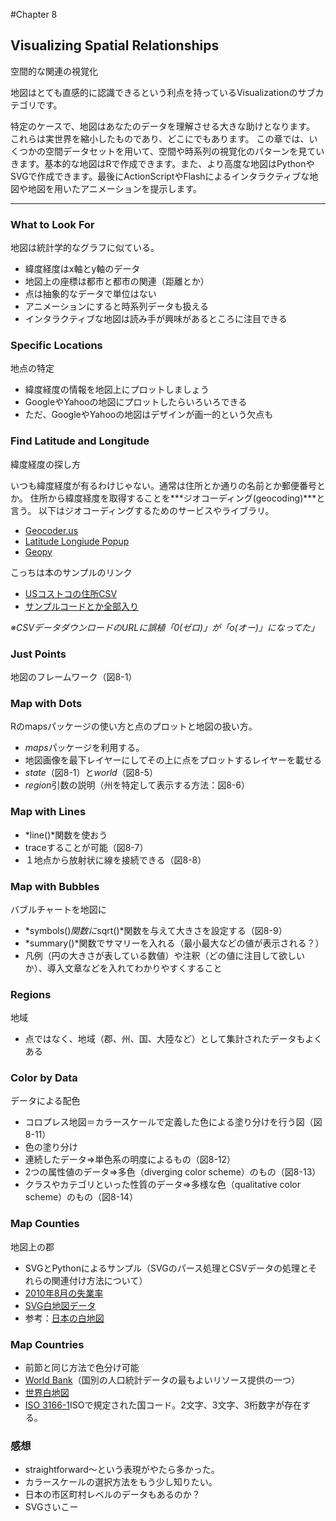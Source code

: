 #Chapter 8
## Visualizing Spatial Relationships
空間的な関連の視覚化

地図はとても直感的に認識できるという利点を持っているVisualizationのサブカテゴリです。
<!-- あやしい --><!--子供でも読めます。-->
<!--  
父親の助手席に座って、とても大きな折りたたんだ地図を前にして、道案内していたのを覚えています。
今では、ダッシュボードの上にある小さな箱から方向を支持する
***オーストラリアンレディー？***の声が聞こえます。（カーナビ）
-->

特定のケースで、地図はあなたのデータを理解させる大きな助けとなります。
これらは実世界を縮小したものであり、どこにでもあります。
この章では、いくつかの空間データセットを用いて、空間や時系列の視覚化のパターンを見ていきます。基本的な地図はRで作成できます。また、より高度な地図はPythonやSVGで作成できます。最後にActionScriptやFlashによるインタラクティブな地図や地図を用いたアニメーションを提示します。

---

### What to Look For
地図は統計学的なグラフに似ている。

 * 緯度経度はx軸とy軸のデータ
 * 地図上の座標は都市と都市の関連（距離とか）
 * 点は抽象的なデータで単位はない
 * アニメーションにすると時系列データも扱える
 * インタラクティブな地図は読み手が興味があるところに注目できる
 
<!--
地図を読むことは統計学的なグラフを読むのと同じです。
地図の特定の場所について見ている時、あなたは、特定の地域のクラスタリングを予期しています。例えば、ある地域とその他の地域を比較したりです。
違いは、x軸やy軸の代わりに緯度経度を使用することです。
地図上の座標の他の座標との関連はある都市とその他の都市との関連と同じです。
地点Aと地点Bの間は距離で表すことができ、そこに到達する時間を予測することができます。
対照的に、点は抽象的であり、単位はありません。

***この違いは地図の作図に関する違いから発生します。？***
ニューヨーク・タイムスは地図のデザインを専門とするグループを持っていためです。
あなたはすべてのロケーションを正しく配置し、センスよく色を付け、ラベリングし、正しい投影法を使う必要があります。

この章は基本的な手法の一部をカバーしています。
***あなたのデータのストリーを見つける？？***

特定の時間に注目することができます。
一つの地図がある特定の時間を表しますが、複数の地図を使うと、複数のスライスを表現できます。
アニメーションにすることで、地理的な地域のビジネスの成長を見ることもできます。
明らかに特定の地域で急成長が起きているのが分かるし、マップがインタラクティブだったら、読み手がどんな変化が起きているかを見るために注目することも可能です。
地図は、棒グラフやドットプロットのような結果にはなりませんが、***データがすぐにパーソナルになることができます？？***
-->

### Specific Locations
地点の特定

 * 緯度経度の情報を地図上にプロットしましょう
 * GoogleやYahooの地図にプロットしたらいろいろできる
 * ただ、GoogleやYahooの地図はデザインが画一的という欠点も
 
<!--
地点のリストは空間データの最も簡単なタイプです。
緯度経度があれば、地図にのせたくなります。
犯罪のようなイベントがどこで発生したか知りたいでしょうし、それらのポイントが地域的にどこでまとまっているかをみたいでしょう。
これがわかりやすい方法ですし、多くの方法があります。

Web上では、GoogleやMicrosoftの地図にポイントをマップするのが最も一般的な方法です。
マッピングAPIを利用して、インタラクティブな地図を得ることができます。
数行のJavaScriptでズームやパンするような地図をです。
これらのAPIの利用方法については、多くの素晴らしいドキュメントやチュートリアルがオンラインで提供されています。

しかし、よくない側面もあります。
カスタマイズできる点が少ないことです。
それが見苦しいとは言いませんが、あなたがアプリケーションを開発したり、出版物に適したグラフをデザインするなら、デザインスキームにマッチした地図にしたいでしょう。
***これらの制限は時々方法です。。。。***
-->

### Find Latitude and Longitude
緯度経度の探し方

いつも緯度経度が有るわけじゃない。通常は住所とか通りの名前とか郵便番号とか。
住所から緯度経度を取得することを***ジオコーディング(geocoding)***と言う。
以下はジオコーディングするためのサービスやライブラリ。

 * [Geocoder.us](http://geocoder.us)
 * [Latitude Longiude Popup](http://www.gorissen.info/Pierre/maps/)
 * [Geopy](http://code.google.com/p/geopy)

こっちは本のサンプルのリンク

 * [USコストコの住所CSV](http://book.flowingdata.com/ch08/geocode/costcos-limited.csv)
 * [サンプルコードとか全部入り](http://book.flowingdata.com/code/code-n-data.zip)
 
*※CSVデータダウンロードのURLに誤植「0(ゼロ)」が「o(オー)」になってた」*

<!--
マッピングする前に利用できるデータとあなたが実際に必要としているデータについて考えなさい。
もし、あなたが必要とするデータを持ていなければ、ビジュアライズはできません。
現実のアプリケーションでは、地図にプロットするのに緯度経度が必要です
多くのデータセットはそれを提供してくれません。
代わりに、住所のリストが有るでしょう。

実際は、通りの名前や郵便番号や小さな地図でしょう。
そこから緯度経度を取得することをgeocodingと言います。
基本的には、住所を持っていて、それをサービスに与えます。
サービスは住所をマッチングするためにデータベースに問い合わせを行い、
サービスが見つけ出した緯度経度が得られます。

利用できるサービスはいくつかあります。
しかし、ジオコードにロケーションされたものがアレば、webサイトにて
手でやるほうが簡単です。
Geocoder.usはフリーです。
もし、あなたが求めている場所が性格でなくてもいいなら、Pierre GorissenのGoogleMap緯度経度Popupを試すことができます。
それは、GooogleMapsのインタフェースとして親切です。マップをクリックすれば緯度輝度が取得できる。

もし、ジオコードする情報を大量に持っているなら、プログラムで緯度経度を求める方がいいでしょう。
無駄にコピペする必要は無いです。GoogleやYahooやGeocoder.usや
MediawikiはジオコーディングするためのAPIを提供しています。
また、Pythonのジオコーディングライブラリ「Geopy」はこれらすべてをラップしてくれています。

 * [Geocoder.us](http://geocoder.us)
 * [Latitude Longiude Popup](http://www.gorissen.info/Pierre/maps/)
 * [Geopy](http://code.google.com/p/geopy)

Geopyプロジェクトページにパッケージのインストール方法や簡単な例による紹介があります。

 * [USコストコの住所CSV](http://book.flowingdata.com/ch08/geocode/costcos-limited.csv)
 * [サンプルコードとか全部入り](http://book.flowingdata.com/code/code-n-data.zip)

Geopyをインストールしたあと、アメリカのすべてのコストコの住所が入ったCSVファイルをダウンロードします。
しかし、緯度経度は入っていません。あなたが入れるのです。

新しいファイルを作ってgeoode-locations.pyという名前で保存しなさい。
Geopyのimportは次のようにします。あとは、必要なモノを適当にimportしなさい。

	from geopy import geocoders
	import csv

各サービス（GoogleMapsとか）はAPIキーが必要です。（情報古い？）
APIキーとかgeocoderの利用方法が続く。。。

Geopy経由で見つからなかった住所をGeocoder.usで手動で探すといったこともできるよ。
-->

### Just Points
地図のフレームワーク（図8-1）


<!--
緯度経度を入手したので、地図上にプロットできます。
紙の地図にピンを指すのと一緒です。
図8-1にフレームワークを示します。
次節以降で、簡単ですが、クラスタリングしたりするための特徴を見ていきます。
-->

### Map with Dots
Rのmapsパッケージの使い方と点のプロットと地図の扱い方。

 * *maps*パッケージを利用する。
 * 地図画像を最下レイヤーにしてその上に点をプロットするレイヤーを載せる
 * *state*（図8-1）と*world*（図8-5）
 * *region*引数の説明（州を特定して表示する方法：図8-6）
 

<!--
Rは限定されているが、地図上に点を表現するのが簡単にできます。
*maps*パッケージです。
Package Installerでインストールかコンソールでinstall.packages()を利用します。
インストールできたら、以下のようにロードします。

	library(maps)

次に、データをロードします。
さっき緯度経度を付与したコストコのデータを使うか、すでにジオコーディングしたデータを用意してあるのでそっちを利用してもいいです。

	costcos <- read.csv("http://book.flowingdata.com/ch08/geocode/costcos-geocoded.csv", sep=",")

レイヤーを利用してマップを作る。
最下層にマップを置いて、地理上の境界線を提示して、その上にデータをプロットしたレイヤーを載せる。
この例では、アメリカの地図を最下層に、コストコの位置をその上に載せる。
最初のレイヤーが図8-2

	map(database="sate")

2番めのレイヤーに*symbols()*関数でコストコをマップしていく。
これと同じ関数を6章でバブルチャートに利用したので、それと同じ方法です。
x軸y軸の代わりに緯度経度を利用するよ。
**add=TRUE**とすることで、地図上に点が追加されていく。
（***add=FALSEだとどうなるの？***）
同じサイズの*circles*でプロットしてく。点の大きさは*inches*で制御

図8-3がプロットしただけのデータ

図8-4地図と点の色を変更
地図をグレーに点を赤に。
図8-3だと塗りつぶされてない点と地図が全部一緒で同じ幅で混在してしまってる。けど、正しい配色をするとデータに注目できます。

コストコはカリフォルニアの北や南とワシントンの北に集中してるのがわかります。

しかし、これは省略されています。
アラスカやハワイは？これらもUSのいち部ですが、*map()*関数の「state」データベースを利用していますが、入ってません。
もし、アラスカやハワイのコストコの位置を見たいなら、「world」データベースを利用します。
図8-5がそれです。

これは空間の無駄だとわかります。
気まぐれにちょっとやって見ることはできますが、IllustratorでUSにズームして、他の国を消すことができます。

反対に、特定の州に地図居限定することも可能です。
*region*引数です。カリフォルニア、ネバダ、オレゴン、メキシコだけに特定してます。
いくつかの点が残ってるので、好きなツールで消してね。
-->

### Map with Lines

 * *line()*関数を使おう
 * traceすることが可能（図8-7）
 * １地点から放射状に線を接続できる（図8-8）

<!--
地図上の地点の関係を示すために、点を接続するのが有効です。
Foursquareのようなオンラインロケーションサービスでは、ロケーションをトレースするのが重要です。
線を書くのは*line()*関数を使うのが簡単です。
Fakesvilleという仮想の政府のスパイとして１週間、移動した地点をデモンストレーションしてみましょう。
データのロードから開始して、worldマップに描画します。

faketraceとしてデータのフレームを用意します。
８つの緯度経度が入ったデータです。
このデータは移動した順番に並んでいます。

*lines()*関数は２つのカラムの引数で線が描画できます。
また、色（*col*）や幅（*lwd*）を指定スルこともできみあす。

コストコの位置を表示した時のようにドットを追加することもできます。

Fakesville政府のスパイの移動のあと、私は私のためのデータではないとそれを決めました。
ジェームス・ボンドのように魅力的ではないです。

しかし、私は私が訪れタコとのある国全てを接続したくなりました。
ということで、私のいる地点から全ての他の地点へ線を引いてみましょう。（図8-8）

基本となる地図を作った後、各地点をループして、最後の地点から各地点へ線を引きます。
これは対して有益ではないけど、この利用方法はすぐに見つかるでしょう。
地図を書いて、Rの他の関数を使うことで緯度経度のデータを描画できるよ。
-->
<!--
### Scaled Points
大きさを持った点

実際のデータに話を戻すと、スパイが逃げるよりも面白いことがあったり、なかったりします。
売上や人口など、地点に対して他の付加的な情報を持っているでしょう。
マップに点を描画できるように、バブルチャートの手法を地図にも応用できます。

どのようにバブルの半径や面積のサイズを決めるかは説明していません。
-->

### Map with Bubbles
バブルチャートを地図に

 * *symbols()*関数に*sqrt()*関数を与えて大きさを設定する（図8-9）
 * *summary()*関数でサマリーを入れる（最小最大などの値が表示される？）
 * 凡例（円の大きさが表している数値）や注釈（どの値に注目して欲しいか）、導入文章などを入れてわかりやすくすること

<!--
例えば、United Nations Human Development Reportの若年女性の出産率（2008年の15歳から19歳の女性の出産数の1000分率）を見てみましょう。
GeoCommonsにより与えられた緯度経度情報があります。
これらの割合をバブルの大きさにシましょう。

コードは先ほどまでと同じものです。しかし、*symbols()*関数の円のサイズは固定のものとしました。
代わりに*sqrt()*にサイズを示すための割合を与えます。

図8-9が出力結果です。これを見るとアフリカの国々が割合が高いことがわかります。
ヨーロッパは低いです。
図だけだと判例がないので、サークルがどんな値を示しているかがわかりません。
*summary()*関数で凡例を入れましょう。

これで、すこしははっきりしました。ただ、どのデータに着目して欲しいかがわかりません。
最大値と最小値を持つ国に注釈をつけます。
多くの読み手がいる国についても記述します（例ではUS）。
また、導入文章も入れましょう。
図8-10が変更をいれたものです。
-->

### Regions
地域

 * 点ではなく、地域（郡、州、国、大陸など）として集計されたデータもよくある

<!--
これまでは地図上に一つの地点を表すだけでした。
郡、州、国、大陸など境界を持った地域があり，地図に関するデータはこの方法で集計されています。
例えば、簡単に見つけられるのは州や国の患者数や病院数といったデータです。
これらはプライバシーのため集計されたデータになって配信されます。
特別なデータを用いてどのようにするか見て行きましょう。
-->

### Color by Data
データによる配色

 * コロプレス地図＝カラースケールで定義した色による塗り分けを行う図（図8-11）
 * 色の塗り分け
  * 連続したデータ=>単色系の明度によるもの（図8-12）
  * 2つの属性値のデータ=>多色（diverging color scheme）のもの（図8-13）
  * クラスやカテゴリといった性質のデータ=>多様な色（qualitative color scheme）のもの（図8-14）

<!--
コロプレス地図は地域的なデータを表すもっとも一般的な図です。
あるメトリックに基づいた地域をカラースケールで定義した色によって塗り分けます。（図8-11）
エリアと場所はすでに定義されており、利用するのにふさわしい色を決定するのがあなたの仕事です。

前の章で触れたように、Cynthia Brewer's ColorBrewerが色を決めるためのよい方法です。
もし、連続的なデータを持っている場合、明度を利用した連続的な同じカラースケールがいいでしょう。（図8-12）

異なる色による方法は2つの側面（良い悪い、しきい値以上か以下か）を持つデータに良いでしょう。（図8-13）

最後にクラスやカテゴリといった性質を持つデータなら、ユニークなカラーを割り当てましょう（図8-14）

カラースキームを決めたら、次の2つのことを行います。
最初はデータの範囲に対して色を決める方法を決定することです。
2番目はあなたの選んだ色でかく地域を塗っていくことです。
PythonとSVGを例にして説明します。
-->

### Map Counties
地図上の郡

 * SVGとPythonによるサンプル（SVGのパース処理とCSVデータの処理とそれらの関連付け方法について）
 * [2010年8月の失業率](http://book.flowingdata.com/ch08/regions/unemployment-aug2010.txt)
 * [SVG白地図データ](http://commons.wikimedia.org/wiki/File:USA_Counties_with_FIPS_and_names.svg)
 * 参考：[日本の白地図](http://commons.wikimedia.org/wiki/File:Japan_template_large.svg)

<!--
アメリカ労働統計局（BLS : U.S. Bureau of Labor Statistics）は郡のレベルの月毎の失業者集を提供しています。
最新の失業率や数年間のデータをダウンロードできます。
しかし、提供されているデータブラウザは時代遅れで回りくどいです。
そのため簡略化するために、データをダウンロード出来るようにしました。
6つのカラムがあります。
最初はBLSが定義したコードです。
次の2つ（2、3カラム）は2つあわせて郡を特定するユニークIDです。
4、5カラムは郡の名称と対象となる月です。
最後のカラムがその郡の失業率になります。
以降の例では、郡のID（FIPSコード）と失業率を対象とします。

新しいマップを用意します。
前の例ではRで生成サれたMapでしたが、今回はPythonとSVGを利用します。
データの整形をしてから、マップにプロットします。
完全にスクラッチから行う必要はないです。
ブランクマップが用意されています。（図8-15）
PNGフォーマットの4つのサイズの地図へのリンクがあり、のこり一つがSVGです。
SVGファイルをダウンロードして、counties.svgとしてCSVデータと同じフォルダに保存してください。

SVGはありふれたものではありませんが、実際にはXMLファイルだということが重要です。
タグを持ったテキストであり、テキストエディタでHTMLファイルのように修正可能です。
ブラウザやイメージビューワはXMLファイルを読めますし、ブラウザは色や形を描くことで図として表示してくれます。

論点を理解するために、SVGマップファイルをテキストエディタで開いてみてください。
SVG宣言や。。。

スクロールしていくと&lt;path&gt;タグが現れます。
1つのタグにあるこれらの数値が州の境界を表しています。
これらには触らないでください。
各州の色を塗り分ける部分だけに注目します。
それには*style*属性を編集します。

	Tips
	SVGファイルは、テキストエディタで変更が簡単にできるXMLファイルです。
	これはSVGコードがプログラミングでパースしたりすることができることを意味します。

各&lt;path&gt;タグは*style*で始まっていることに気づくでしょう。
CSSで書かれていることがわかります。
*fill*属性は16進の色を定義しています。この部分を変えるとイメージの色が変更できます。
それぞれを手で修正もできますが、3000以上の州が存在します。
余りにも無駄です。代わりにPythonのXMLやHTMLを簡単に扱うことができるライブラリのBeautifl Soupを利用しましょう。

SVGマップと失業率データと同じディレクトリに新しいファイルとしてcolorize_svg.pyを用意します。
CSVをインポートして、SVGをBeautiful Soupでパースするために必要なパッケージをインポートします。

。。。ここからコードの説明
CSVのリーダーを用意し、SVGのリーダーを用意し処理します。
お互いのデータをどのように結びつけるの？ヒントは郡のユニークIDです。FIPSコードを思い出した方は正解です。

SVGファイルの各&lt;path&gt;のユニークな*id*はFIPSの州コードと郡コードをつなげたものです。
これは、CSVファイルのものと同じです。ただ、CSVファイルのデータは分割されています。
2つのコードをつなげればいいです。

データの回し方の話。
FIPSコード２つのデータを結びつけることになるよ。

FIPSコードを接続して保持（プログラム上で）することで、以降の処理が簡単にできるよ。Pythonのディクショナリと呼ばれる構造を使えば簡単です。
値とキーワードを関連付けて保存することができます。
今回のキーワードはFIPSの州コードと郡コードを接続したものになります。

次はBeautifulSoupによるSVGファイルのパースです。
タグは開始と終了タグをそれぞれ持っていますが、ここに出てくるタグは単体で閉じたタグです。
*findAll()*関数を利用して、マップにあるパスすべてを取得できます。

ColorBrewerから得た色を、リストとして保存します。保存して、
これは紫から赤への複数の色調を持つ連続したカラースキームです。

クライマックスに近づいています。SVGの各&lt;path&gt;のstyle属性を変更していきます。
色を塗っていくのに関心がありますが、全てではなく、styleすべてをパースする代わりに色の部分だけ置き換えます。
この変更で、グレーの代わりに白とします。

*fill*をし顎の部分に移動して、右辺を空白とします。これは、失業率ごとに変化が有るためです。

最後に色を変えていきます。
書くパスについて、処理を回して、色を与えます。失業率が10以上なら、darker shadeを2以下なら最も明るいし記帳です。

最後に、SVGファイルを*prettify()*関数でアウトプットします。
関数はブラウザで表示できる文字列への変換を行います。

Pythonスクリプトを実行して、新しいSVGファイルをcolored_map.svgとして保存します。（図8-17）

新しいコロプレス地図をイラストレータやSafariやChrome、Firefoxで開いてみると出力結果がわかります。
2010年8月の失業率の高い部分が簡単にわかります。
西海岸や南東が高い率になっているのがわかります。
中米は低いことがわかります。

さらなる訓練として、あなたが興味あることを地図にすることができます。
SVGファイルをイラストレータで更新し、ボーダーカラーやサイズ、アノテーションを追加して多くのオーディエンスに示すことができる図が作成できます。

このコードは最良がききます。FIPSコードを利用している他のデータセットに対して適用できます。
また、これと同じデータセットでカラースキームを変更することであなたのデータのテーマにフィットさせることもできます。

あなたのデータに依存して、各地域をどのように色付けするかのしきい値を変更することもできます。
例では、6つの色調の色を用いましたが、2ポイントごとに新しいクラスを指定しました。
各軍の失業率が10％より大きいクラスです。
郡の失業率が8から10、6から8という感じです。
他の方法として、4つの色を利用して、地域を4分割で表すことも可能です。

例えば、lower、middle、upperとそれ以外という具合です。
6.9、8.7、10.8％です。
これは、6.9％以下、6.9〜8.7、8.7〜10.8、10.8以上という4つになります。
このカラーリストw用いて色分けを変更したものは次のものになります。

より使いやすくするために、4分割している部分をハードコーディングではなく、プログラマブルに変更します。
Pythonで行い舞うs。
あなたののリストを保持し、最小から最大にソートします。
最初の1/4を見つけてという形でマークします。
この例も付属としてついていますが、最初のループを変更します。

こうすることで、どの部分が1/4の点かを計算できます。

ハードコーディングの代わりに、値をから計算できます。
こうすることで、異なるデータセットについてのデータについては、CSVファイルを変更するだけで処理が可能になります。

カラースケールはあなたのデータに依存し、あなたが何を語りたいかに依存します。
この例のデータセットに対しては、リニアなスケールが望ましいと思いました。
これは、国中の失業率の高い部分を表すのに適しているからです。
図8-18に対して判例やタイトルを追加したものが図8-20になります。
-->

### Map Countries

 * 前節と同じ方法で色分け可能
 * [World Bank](http://data.worldbank.org)（国別の人口統計データの最もよいリソース提供の一つ）
 * [世界白地図](http://en.wikipedia.org/wiki/File:BlankMap-World6.svg)
 * [ISO 3166-1](http://ja.wikipedia.org/wiki/ISO_3166-1)ISOで規定された国コード。2文字、3文字、3桁数字が存在する。
 
<!--
前の例で郡の色付けのプロセスでは、は限定されていませんでした。
同様のステップが州や国の色付けにも利用できます。
あなたが色付けしたい各地域に対してユニークなIDを持つSVGファイルが必要です。（Wikipediaから簡単にアクセスできるでしょう）
また、データのIDも同じです。
World Bankからオープンなデータを取得しましょう。

2008年の国ごとの、水資源の改良による人口増加の割合を見てみましょう。
World BankからExcelデータをダウンロードします。
簡易化のためにCSVファイルとして変換したデータを用意しました。
国レベルのデータとして扱うのが一般的なデータですが、いくつかの国を削除しています。
CSVファイルからこれらの行を削除しています。

7つのカラムが用意されています。
最初が国名です。
2番目が国コードです。
残りの5カラムが1990年から2008年のパーセンテージです。

基本地図をWikipediaから取得します。
SVGワールドマップは多くのデータがありますが、その中の一つを使います。
ダウンロードして、データと一緒のディレクトリに入れます。

SVGファイルをテキストエディタでオープンします。
XMLフォーマットですが、郡の項目で見たデータとは異なります。
pathはidもstyle属性もありません。pathは国コードのようなクラスを持っています。
これらは2文字でできています。
World Bankの国コードは3文字です。

World Bankのドキュメントでは、ISO 3166-1アルファ3コードが使われます。
WikipediaのSVGファイルはISO 3166-1アルファ2コードが利用されます。
名前は恐ろしいですが、心配しなくていいです。
Wikipediaは変換チャートも提供しています。
Excelのテーブルにコピー・ペーストして、重要な部分をテキストファイルとして保存します。
アルファ２とアルファ３の２つのカラムのデータになります。
ここからダウンロードできます。
この章では２つのコードの変換にこの表を利用します。

各国のスタイルの変更はこれまでと少しことなります。
pathタグの属性を直接変更する代わりに、パスタグの外部にあるCSSの色を使います。
見てみましょう。

generate_css.pyというファイルを作ります。
CSVパッケージをインポートして、国コードと水資源のパーセンテージを読み込みます。

この時、国コードを３から２に変換して保持します。
ディクショナリを利用します。

前の例と同様にwaterデータの各行に対して色を割り当てます。

このパートは次のプロセスです。

1. CSVファイルのヘッダスキップ
2. waterデータに対してイテレータを回します。
3. CSVからアルファ３コードに関連するアルファ２コードを取得して、データに関連付けます。
4. パーセンテージに応じて色を選びます。
5. データごとにCSSの１行として出力します。

generate_css.pyの実行結果を保存して**style.css**としてます。
最初の数行は以下のようになります。

これはスタンダードなCSSです。
最初の行は.afクラスに治して#7BCCC4という色を塗ります。

style.cssを開いて全コンテンツをコピーします。
SVGマップを１３５行目あたりに開いてペーストします。
これで、図8-22のようなコロプレス地図が出来上がりです。
暗い青が１００％を明るくなるについてパーセンテージが小さくなります。

グレーの国はデータが無かった国です。

ここで重要なのは、World Bankからデータがダウンロードできることであり、コードの数行を変更することで簡単にコロプレス地図が作成できることです。図8-22を小奇麗にするためにSVGファイルをイラストレータで開いて更新します。
タイトルや判例をつけて図8-23のよにします。
-->

### 感想
 * straightforward〜という表現がやたら多かった。
 * カラースケールの選択方法をもう少し知りたい。
 * 日本の市区町村レベルのデータもあるのか？
 * SVGさいこー